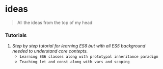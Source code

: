 # ideas
> All the ideas from the top of my head

### Tutorials
1. *Step by step tutorial for learning ES6 but with all ES5 background needed to understand core contepts.*
    * `Learning ES6 classes along with prototypal inheritance paradigm`
    * `Teaching let and const along with vars and scoping`
